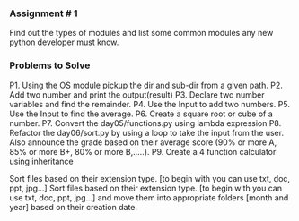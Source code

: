 ### Assignment # 1
Find out the types of modules and list some common modules any new python developer must know.


### Problems to Solve
P1. Using the OS module pickup the dir and sub-dir from a given path.
P2. Add two number and print the output(result)
P3. Declare two number variables and find the remainder.
P4. Use the Input to add two numbers.
P5. Use the Input to find the average.
P6. Create a square root or cube of a number.
P7. Convert the day05/functions.py using lambda expression
P8. Refactor the day06/sort.py by using a loop to take the input from the user. Also announce the grade based on their average score (90% or more A, 85% or more B+, 80% or more B,.....). 
P9. Create a 4 function calculator using inheritance

Sort files based on their extension type. [to begin with you can use txt, doc, ppt, jpg...] 
Sort files based on their extension type. [to begin with you can use txt, doc, ppt, jpg...] and move them into appropriate folders [month and year] based on their creation date.
